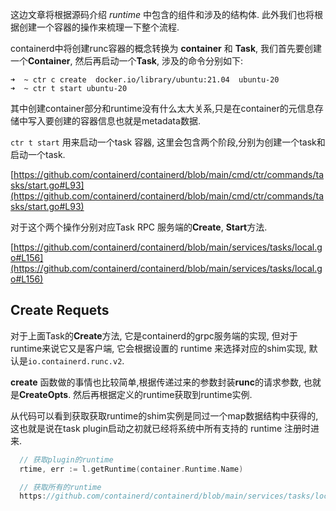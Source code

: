 这边文章将根据源码介绍 *runtime* 中包含的组件和涉及的结构体.  此外我们也将根据创建一个容器的操作来梳理一下整个流程.

containerd中将创建runc容器的概念转换为 **container** 和 **Task**, 我们首先要创建一个**Container**, 然后再启动一个**Task**, 涉及的命令分别如下:

```
➜  ~ ctr c create  docker.io/library/ubuntu:21.04  ubuntu-20
➜  ~ ctr t start ubuntu-20
```

其中创建container部分和runtime没有什么太大关系,只是在container的元信息存储中写入要创建的容器信息也就是metadata数据.

`ctr t start` 用来启动一个task 容器, 这里会包含两个阶段,分别为创建一个task和启动一个task.

[https://github.com/containerd/containerd/blob/main/cmd/ctr/commands/tasks/start.go#L93](https://github.com/containerd/containerd/blob/main/cmd/ctr/commands/tasks/start.go#L93)

对于这个两个操作分别对应Task RPC 服务端的**Create**, **Start**方法.

[https://github.com/containerd/containerd/blob/main/services/tasks/local.go#L156](https://github.com/containerd/containerd/blob/main/services/tasks/local.go#L156)

## Create Requets

对于上面Task的**Create**方法, 它是containerd的grpc服务端的实现, 但对于runtime来说它又是客户端, 它会根据设置的 runtime 来选择对应的shim实现, 默认是`io.containerd.runc.v2`.

**create** 函数做的事情也比较简单,根据传递过来的参数封装**runc**的请求参数, 也就是**CreateOpts**.  然后再根据定义的runtime获取到runtime实例.  

从代码可以看到获取获取runtime的shim实例是同过一个map数据结构中获得的, 这也就是说在task plugin启动之初就已经将系统中所有支持的 runtime 注册时进来.

```go
  // 获取plugin的runtime
  rtime, err := l.getRuntime(container.Runtime.Name)
```

```go
  // 获取所有的runtime
  https://github.com/containerd/containerd/blob/main/services/tasks/local_unix.go#L38
```

